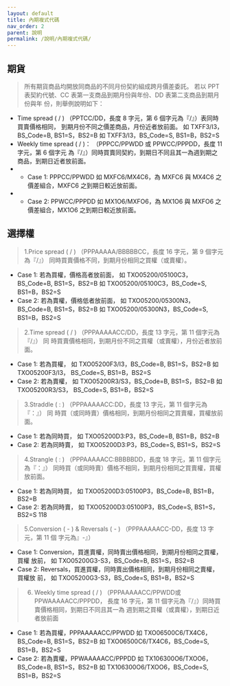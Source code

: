 ```yaml
---
layout: default
title: 內期複式代碼
nav_order: 2
parent: 說明
permalink: /說明/內期複式代碼/
--- 
```


## 期貨
>所有期貨商品均開放同商品的不同月份契約組成跨月價差委託。
>若以 PPT 表契約代號、CC 表第一支商品到期月份與年份、DD 表第二支商品到期月份與年
>份，則舉例說明如下：
 - Time spread ( / ) （PPTCC/DD，長度 8 字元，第 6 個字元為『/』）表同時買賣價格相同，
到期月份不同之價差商品，月份近者放前面。
如 TXFF3/I3，BS_Code=B, BS1=S，BS2=B 
如 TXFF3/I3，BS_Code=S, BS1=B，BS2=S
 - Weekly time spread ( / )： （PPPCC/PPWDD 或 PPWCC/PPPDD，長度 11 字元，第 6 個字元
為『/』）同時買賣同契約，到期日不同且其一為週到期之商品，到期日近者放前面。
 -  - Case 1: PPPCC/PPWDD
如 MXFC6/MX4C6，為 MXFC6 與 MX4C6 之價差組合，MXFC6 之到期日較近放前面。
 -  - Case 2: PPWCC/PPPDD
如 MX1O6/MXFO6，為 MX1O6 與 MXFO6 之價差組合，MX1O6 之到期日較近放前面。

## 選擇權
>1.Price spread ( / ) （PPPAAAAA/BBBBBCC，長度 16 字元，第 9 個字元為『/』）
同時買賣價格不同，到期月份相同之買權（或賣權）。
 - Case 1: 若為買權，價格高者放前面，
如 TXO05200/05100C3，BS_Code=B, BS1=S，BS2=B 如
TXO05200/05100C3，BS_Code=S, BS1=B，BS2=S
 - Case 2: 若為賣權，價格低者放前面，
如 TXO05200/05300N3，BS_Code=B, BS1=S，BS2=B 如
TXO05200/05300N3，BS_Code=S, BS1=B，BS2=S
>2.Time spread ( / ) （PPPAAAAACC/DD，長度 13 字元，第 11 個字元為『/』） 同
時買賣價格相同，到期月份不同之買權（或賣權），月份近者放前面。
 - Case 1: 若為買權，
如 TXO05200F3/I3，BS_Code=B, BS1=S，BS2=B 如 TXO05200F3/I3，
BS_Code=S, BS1=B，BS2=S
 - Case 2: 若為賣權，
如 TXO05200R3/S3，BS_Code=B, BS1=S，BS2=B 如 TXO05200R3/S3，
BS_Code=S, BS1=B，BS2=S
>3.Straddle ( : ) （PPPAAAAACC:DD，長度 13 字元，第 11 個字元為『：』） 同
時買（或同時賣）價格相同，到期月份相同之買賣權，買權放前面。
 - Case 1: 若為同時買，
如 TXO05200D3:P3，BS_Code=B, BS1=B，BS2=B
 - Case 2: 若為同時賣，
如 TXO05200D3:P3，BS_Code=S, BS1=S，BS2=S
>4.Strangle ( : ) （PPPAAAAACC:BBBBBDD，長度 18 字元，第 11 個字元為『：』）
同時買（或同時賣）價格不相同，到期月份相同之買賣權，買權放前面。
 - Case 1: 若為同時買，
如 TXO05200D3:05100P3，BS_Code=B, BS1=B，BS2=B
 - Case 2: 若為同時賣，
如 TXO05200D3:05100P3，BS_Code=S, BS1=S，BS2=S
118
>5.Conversion ( - ) & Reversals ( - ) （PPPAAAAACC-DD，長度 13 字元，第 11 個
字元為』-』）
 - Case 1: Conversion，買進賣權，同時賣出價格相同，到期月份相同之買權，買權
放前，
如 TXO05200G3-S3，BS_Code=B, BS1=S，BS2=B
 - Case 2: Reversals，買進買權，同時賣出價格相同，到期月份相同之賣權，買權放
前，
如 TXO05200G3-S3，BS_Code=S, BS1=B，BS2=S
>6. Weekly time spread ( / ) （PPPAAAAACC/PPWDD或PPWAAAAACC/PPPDD，
長度 16 字元，第 11 個字元為『/』）同時買賣價格相同，到期日不同且其一為
週到期之買權（或賣權），到期日近者放前面
 - Case 1: 若為買權，PPPAAAAACC/PPWDD
如 TXO06500C6/TX4C6，BS_Code=B, BS1=S，BS2=B 如
TXO06500C6/TX4C6，BS_Code=S, BS1=B，BS2=S
 - Case 2: 若為賣權，PPWAAAAACC/PPPDD
如 TX106300O6/TXOO6，BS_Code=B, BS1=S，BS2=B 如
TX106300O6/TXOO6，BS_Code=S, BS1=B，BS2=S